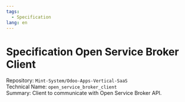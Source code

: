 ```yaml
---
tags:
  - Specification
lang: en
---
```

# Specification Open Service Broker Client

Repository: `Mint-System/Odoo-Apps-Vertical-SaaS`\
Technical Name: `open_service_broker_client`\
Summary: Client to communicate with Open Service Broker API.